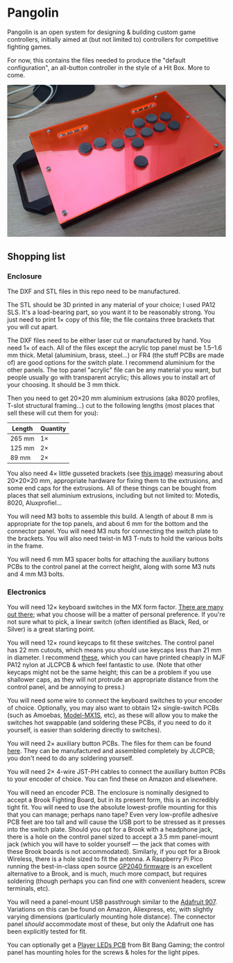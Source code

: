 # Pangolin

Pangolin is an open system for designing & building custom game controllers, initially aimed at (but not limited to) controllers for competitive fighting games.

For now, this contains the files needed to produce the "default configuration", an all-button controller in the style of a Hit Box. More to come.

![An example Pangolin build](pangolin-1.jpg)

## Shopping list

### Enclosure

The DXF and STL files in this repo need to be manufactured.

The STL should be 3D printed in any material of your choice; I used PA12 SLS. It's a load-bearing part, so you want it to be reasonably strong. You just need to print 1× copy of this file; the file contains three brackets that you will cut apart.

The DXF files need to be either laser cut or manufactured by hand. You need 1× of each. All of the files except the acrylic top panel must be 1.5–1.6 mm thick. Metal (aluminium, brass, steel…) or FR4 (the stuff PCBs are made of) are good options for the switch plate. I recommend aluminium for the other panels. The top panel "acrylic" file can be any material you want, but people usually go with transparent acrylic; this allows you to install art of your choosing. It should be 3 mm thick.

Then you need to get 20×20 mm aluminium extrusions (aka 8020 profiles, T-slot structural framing…) cut to the following lengths (most places that sell these will cut them for you):

| Length | Quantity|
| --- | --- |
| 265 mm | 1× |
| 125 mm | 2× |
| 89 mm | 2× |

You also need 4× little gusseted brackets (see [this image](./bracket.png)) measuring about 20×20×20 mm, appropriate hardware for fixing them to the extrusions, and some end caps for the extrusions. All of these things can be bought from places that sell aluminium extrusions, including but not limited to: Motedis, 8020, Aluxprofiel…

You will need M3 bolts to assemble this build. A length of about 8 mm is appropriate for the top panels, and about 6 mm for the bottom and the connector panel. You will need M3 nuts for connecting the switch plate to the brackets. You will also need twist-in M3 T-nuts to hold the various bolts in the frame.

You will need 6 mm M3 spacer bolts for attaching the auxiliary buttons PCBs to the control panel at the correct height, along with some M3 nuts and 4 mm M3 bolts.

### Electronics

You will need 12× keyboard switches in the MX form factor. [There are many out there](switches.mx/switches); what you choose will be a matter of personal preference. If you're not sure what to pick, a linear switch (often identified as Black, Red, or Silver) is a great starting point.

You will need 12× round keycaps to fit these switches. The control panel has 22 mm cutouts, which means you should use keycaps less than 21 mm in diameter. I recommend [these](https://github.com/rana-sylvatica/circle-keycaps), which you can have printed cheaply in MJF PA12 nylon at JLCPCB & which feel fantastic to use. (Note that other keycaps might not be the same height; this can be a problem if you use shallower caps, as they will not protrude an appropriate distance from the control panel, and be annoying to press.)

You will need some wire to connect the keyboard switches to your encoder of choice. Optionally, you may also want to obtain 12× single-switch PCBs (such as Amoebas, [Model-MX1S](https://github.com/HTangl/MX1S), etc), as these will allow you to make the switches hot swappable (and soldering these PCBs, if you need to do it yourself, is easier than soldering directly to switches).

You will need 2× auxiliary button PCBs. The files for them can be found [here](https://github.com/henrebotha/aux-buttons-pcb/). They can be manufactured and assembled completely by JLCPCB; you don't need to do any soldering yourself.

You will need 2× 4-wire JST-PH cables to connect the auxiliary button PCBs to your encoder of choice. You can find these on Amazon and elsewhere.

You will need an encoder PCB. The enclosure is nominally designed to accept a Brook Fighting Board, but in its present form, this is an incredibly tight fit. You will need to use the absolute lowest-profile mounting for this that you can manage; perhaps nano tape? Even very low-profile adhesive PCB feet are too tall and will cause the USB port to be stressed as it presses into the switch plate. Should you opt for a Brook with a headphone jack, there is a hole on the control panel sized to accept a 3.5 mm panel-mount jack (which you will have to solder yourself — the jack that comes with these Brook boards is not accommodated). Similarly, if you opt for a Brook Wireless, there is a hole sized to fit the antenna. A Raspberry Pi Pico running the best-in-class open source [GP2040 firmware](https://github.com/OpenStickFoundation/GP2040-CE) is an excellent alternative to a Brook, and is much, much more compact, but requires soldering (though perhaps you can find one with convenient headers, screw terminals, etc).

You will need a panel-mount USB passthrough similar to the [Adafruit 907](https://www.adafruit.com/product/907). Variations on this can be found on Amazon, Aliexpress, etc, with slightly varying dimensions (particularly mounting hole distance). The connector panel _should_ accommodate most of these, but only the Adafruit one has been explicitly tested for fit.

You can optionally get a [Player LEDs PCB](https://bitbanggaming.com/products/player-leds-pcb) from Bit Bang Gaming; the control panel has mounting holes for the screws & holes for the light pipes.

